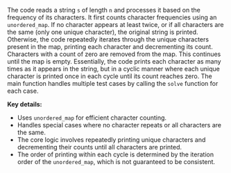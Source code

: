 The code reads a string `s` of length `n` and processes it based on the frequency of its characters. It first counts character frequencies using an `unordered_map`. If no character appears at least twice, or if all characters are the same (only one unique character), the original string is printed. Otherwise, the code repeatedly iterates through the unique characters present in the map, printing each character and decrementing its count. Characters with a count of zero are removed from the map. This continues until the map is empty. Essentially, the code prints each character as many times as it appears in the string, but in a cyclic manner where each unique character is printed once in each cycle until its count reaches zero. The main function handles multiple test cases by calling the `solve` function for each case.

**Key details:**

*   Uses `unordered_map` for efficient character counting.
*   Handles special cases where no character repeats or all characters are the same.
*   The core logic involves repeatedly printing unique characters and decrementing their counts until all characters are printed.
*   The order of printing within each cycle is determined by the iteration order of the `unordered_map`, which is not guaranteed to be consistent.